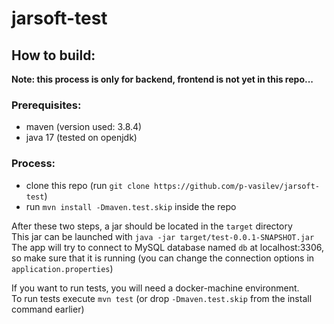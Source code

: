 # jarsoft-test
## How to build:
**Note: this process is only for backend, frontend is not yet in this repo...**
### Prerequisites:
- maven (version used: 3.8.4)
- java 17 (tested on openjdk)
### Process:
- clone this repo (run `git clone https://github.com/p-vasilev/jarsoft-test`)
- run `mvn install -Dmaven.test.skip` inside the repo

After these two steps, a jar should be located in the `target` directory  
This jar can be launched with `java -jar target/test-0.0.1-SNAPSHOT.jar`  
The app will try to connect to MySQL database named `db` at localhost:3306, so make sure that it is running
(you can change the connection options in `application.properties`)

If you want to run tests, you will need a docker-machine environment.  
To run tests execute `mvn test` (or drop `-Dmaven.test.skip` from the install command earlier)
